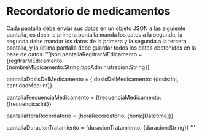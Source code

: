 # Recordatorio de medicamentos

Cada pantalla debe enviar sus datos en un objeto JSON a las siguiente pantalla, es decir la primera pantalla manda los datos a la segunda, la segunda debe mandar los datos de la primera y la segunda a la tercera pantalla, y la última pantalla debe guardar todos los datos obetenidos en la base de datos.
'''json
pantallaRegitrarMEdicamento = {regitrarMEdicamento:     
                        {nombreMEdicamento:String,tipoAdministracion:String}}

pantallaDosisDelMedicamento = { dosisDelMedicamento:
                        {dosis:Int, cantidadMed:Int}}

pantallaFrecuenciaMedicamento = {frecuenciaMedicamento:
                        {frecuencica:Int}}

pantallaHoraRecordatorio = {horaRecordatorio:
                    {hora:[Datetime]}}

pantallaDuracionTratamiento = {duracionTratamiento:
                        {duracion:String}}
'''





